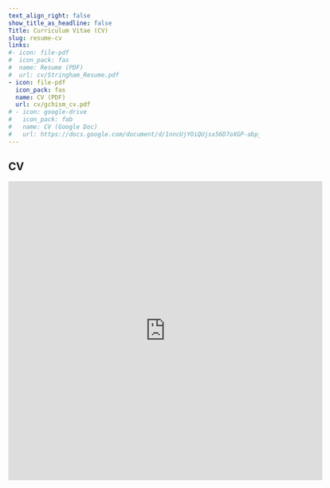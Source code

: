 ```yaml
---
text_align_right: false
show_title_as_headline: false
Title: Curriculum Vitae (CV)
slug: resume-cv
links:
#- icon: file-pdf
#  icon_pack: fas
#  name: Resume (PDF)
#  url: cv/Stringham_Resume.pdf
- icon: file-pdf
  icon_pack: fas
  name: CV (PDF)
  url: cv/gchism_cv.pdf
# - icon: google-drive
#   icon_pack: fab
#   name: CV (Google Doc)
#   url: https://docs.google.com/document/d/1nncUjYOiQUjsx56D7oXGP-abpjgAxbgH7oIZ__AuKjU/edit?usp=sharing
---
```


## CV
<script>
    function resizeIframe(obj) {
      obj.style.height =  1.05*obj.contentWindow.document.body.scrollHeight + 'px';
    }
  </script>

<iframe width='125%' height='600' 
    onload="resizeIframe(this)"
    frameborder="0"
    src="https://drive.google.com/file/d/1__is43FOYZ9f8g8n-a_YxG1YXNY4wzXn/view">
</iframe>